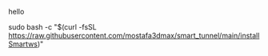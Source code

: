 hello

sudo bash -c "$(curl -fsSL https://raw.githubusercontent.com/mostafa3dmax/smart_tunnel/main/installSmartws)"
